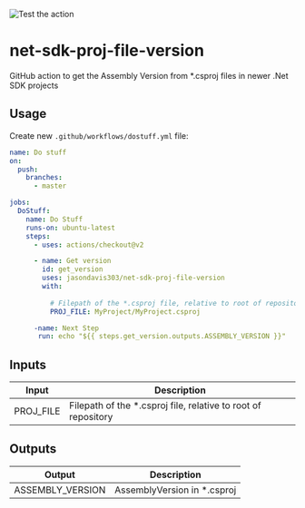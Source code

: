 ![Test the action](https://github.com/jasondavis303/net-sdk-proj-file-version/workflows/Test%20the%20action/badge.svg)

# net-sdk-proj-file-version
GitHub action to get the Assembly Version from *.csproj files in newer .Net SDK projects

## Usage
Create new `.github/workflows/dostuff.yml` file:

```yml
name: Do stuff
on:
  push:
    branches:
      - master

jobs:
  DoStuff:
    name: Do Stuff
    runs-on: ubuntu-latest
    steps:
      - uses: actions/checkout@v2

      - name: Get version
        id: get_version
        uses: jasondavis303/net-sdk-proj-file-version
        with:
          
          # Filepath of the *.csproj file, relative to root of repository
          PROJ_FILE: MyProject/MyProject.csproj

      -name: Next Step
       run: echo "${{ steps.get_version.outputs.ASSEMBLY_VERSION }}"
```

## Inputs

Input | Description
--- | ---
PROJ_FILE | Filepath of the *.csproj file, relative to root of repository

## Outputs

Output | Description
--- | ---
ASSEMBLY_VERSION | AssemblyVersion in *.csproj
